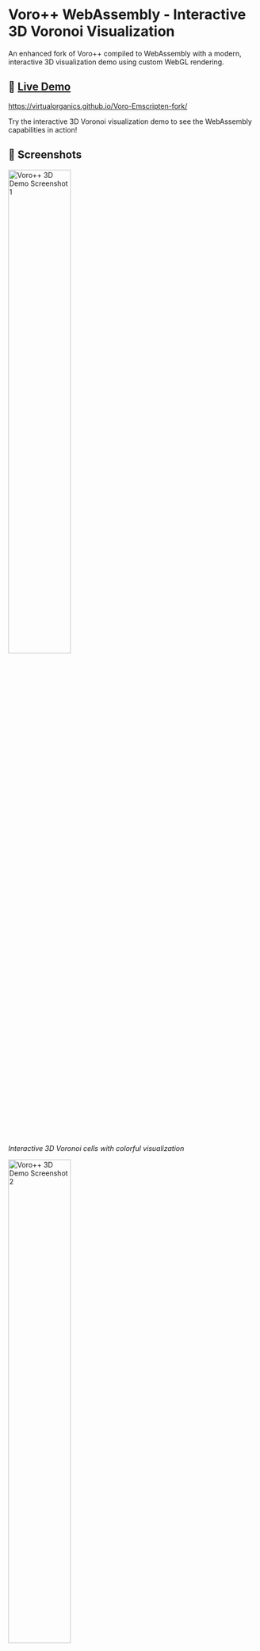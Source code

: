 # Voro++ WebAssembly - Interactive 3D Voronoi Visualization

An enhanced fork of Voro++ compiled to WebAssembly with a modern, interactive 3D visualization demo using custom WebGL rendering.

## 🚀 [Live Demo](https://virtualorganics.github.io/Voro-Emscripten-fork/)

https://virtualorganics.github.io/Voro-Emscripten-fork/

Try the interactive 3D Voronoi visualization demo to see the WebAssembly capabilities in action!

## 📸 Screenshots

<img src="screenshots/voro-demo-1.png" alt="Voro++ 3D Demo Screenshot 1" width="50%">

*Interactive 3D Voronoi cells with colorful visualization*

<img src="screenshots/voro-demo-3.png" alt="Voro++ 3D Demo Screenshot 2" width="50%">

*Wireframe view showing the Voronoi cell structure*

## 🎯 What's New in This Fork

This fork significantly improves upon the original Voro++ Emscripten bindings with:

### ✨ Enhanced Features
- **Interactive 3D Visualization**: Beautiful custom WebGL demo with real-time Voronoi cell computation
- **Modern JavaScript API**: Clean ES6 module interface with proper memory management
- **Live Animation**: Watch Voronoi cells update in real-time as points move
- **User-Friendly Controls**: Intuitive interface for adjusting parameters and visualization options
- **Proper WASM Loading**: Fixed module loading issues with correct path resolution
- **Memory Safety**: Proper cleanup of Emscripten vectors to prevent memory leaks

### 🔧 Technical Improvements
- Fixed Emscripten vector binding issues that caused runtime errors
- Corrected Container constructor parameters (9 instead of 13)
- Added proper `convertToWorld` parameter support for correct coordinate systems
- Implemented efficient triangulation for non-planar Voronoi faces
- Added comprehensive error handling and logging

## 📦 What is Voro++?

[Voro++](https://math.lbl.gov/voro++/) is a software library for carrying out three-dimensional computations of the Voronoi tessellation. A Voronoi tessellation is a partitioning of space into regions based on distance to a specific set of points.

This WebAssembly version brings the power of Voro++ to the web browser, enabling:
- 3D Voronoi cell computation directly in the browser
- No server-side processing required
- Fast, efficient calculations using compiled C++ code
- Easy integration with JavaScript applications

## 🛠️ Building from Source

### Prerequisites
- [Emscripten SDK](https://emscripten.org/docs/getting_started/downloads.html)
- Make sure `emcc` is in your PATH

### Build Steps
```bash
# Clone the repository
git clone https://github.com/VirtualOrganics/Voro-Emscripten-fork.git
cd Voro-Emscripten-fork

# Build the WebAssembly module
./build.sh

# The compiled files will be in the bin/ directory:
# - bin/voro_raw.js (JavaScript module)
# - bin/voro_raw.wasm (WebAssembly binary)
```

## 💻 Usage

### Basic Example
```javascript
import voro from './bin/voro_raw.js';

// Initialize the module
const voroModule = await voro({
    locateFile: (filename) => {
        if (filename.endsWith('.wasm')) {
            return '/bin/voro_raw.wasm';
        }
        return filename;
    }
});

// Create a container (box from 0 to 1 in all dimensions)
const container = new voroModule.Container(
    0, 1, 0, 1, 0, 1,  // Box bounds: x_min, x_max, y_min, y_max, z_min, z_max
    1, 1, 1            // Grid divisions: nx, ny, nz
);

// Create points (must use Emscripten vector)
const points = new voroModule.VectorFloat();
points.push_back(0.5); points.push_back(0.5); points.push_back(0.5);  // Point 1
points.push_back(0.2); points.push_back(0.3); points.push_back(0.7);  // Point 2
// ... add more points

// Compute Voronoi cells
const cells = container.computeCells(points, true);  // true = convertToWorld

// Process results
for (let i = 0; i < cells.size(); i++) {
    const cell = cells.get(i);
    console.log(`Cell ${i}: ${cell.vertices.size()} vertices`);
}

// Important: Clean up memory
points.delete();
cells.delete();
container.delete();
```

### API Reference

#### Container Constructor
```javascript
new Container(x_min, x_max, y_min, y_max, z_min, z_max, nx, ny, nz)
```
- `x_min, x_max, y_min, y_max, z_min, z_max`: Bounding box dimensions
- `nx, ny, nz`: Grid divisions for spatial optimization

#### computeCells Method
```javascript
container.computeCells(points, convertToWorld)
```
- `points`: VectorFloat containing x,y,z coordinates (flattened array)
- `convertToWorld`: Boolean to convert coordinates to world space
- Returns: Vector of CellExport objects

#### CellExport Structure
Each cell contains:
- `particleID`: Index of the generating point
- `vertices`: VectorFloat of vertex coordinates (x,y,z flattened)
- `faces`: VectorVectorInt of face vertex indices
- `neighbors`: VectorInt of neighboring cell IDs

### Important Notes

1. **Memory Management**: Always call `.delete()` on Emscripten objects when done
2. **Coordinate System**: Voro++ uses the range [0,1] by default
3. **Vector Usage**: JavaScript arrays must be converted to Emscripten vectors
4. **Face Triangulation**: Voronoi faces may have more than 3 vertices and need triangulation for rendering

## 🤝 Contributing

Contributions are welcome! Please feel free to submit issues or pull requests.

## 📄 License

This project maintains the same license as the original Voro++ library. See the LICENSE file for details.

## 🙏 Acknowledgments

- Original [Voro++ library](https://math.lbl.gov/voro++/) by Chris H. Rycroft
- Custom WebGL renderer for 3D visualization
- [Emscripten](https://emscripten.org/) for WebAssembly compilation

## 🔗 Related Projects

- [Original Voro++ Emscripten bindings](https://github.com/delfrrr/voro-emscripten) - The project this fork is based on
- [Voro++ Official Site](https://math.lbl.gov/voro++/) - The original C++ library
